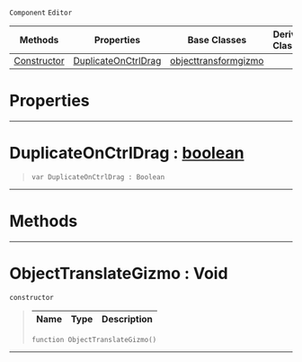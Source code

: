  `Component` `Editor`



|Methods|Properties|Base Classes|Derived Classes|
|---|---|---|---|
|[ Constructor](https://github.com/zeroengineteam/ZeroDocs/blob/master/code_reference/class_reference/objecttranslategizmo.markdown#objecttranslategizmo-voi)|[ DuplicateOnCtrlDrag](https://github.com/zeroengineteam/ZeroDocs/blob/master/code_reference/class_reference/objecttranslategizmo.markdown#duplicateonctrldrag-zero)|[objecttransformgizmo](https://github.com/zeroengineteam/ZeroDocs/blob/master/code_reference/class_reference/objecttransformgizmo.markdown)| |


 #  Properties


---  
 #  DuplicateOnCtrlDrag : [boolean](https://github.com/zeroengineteam/ZeroDocs/blob/master/code_reference/zilch_base_types/boolean.markdown)

> 
> ``` lang=cpp, name=Zilch
> var DuplicateOnCtrlDrag : Boolean


---  
 #  Methods


---  
 #  ObjectTranslateGizmo : Void

 `constructor`

> 
> |Name|Type|Description|
> |---|---|---|
> ``` lang=cpp, name=Zilch
> function ObjectTranslateGizmo()
> ``` 


---  
 

 